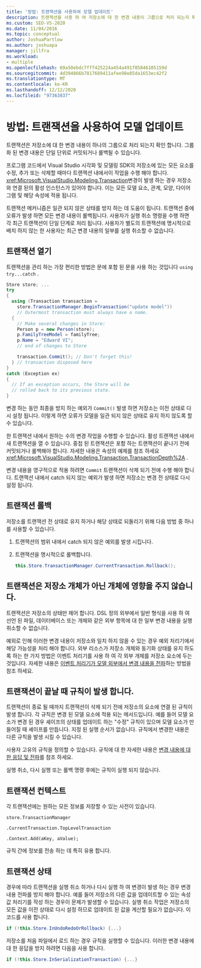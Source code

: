 ```yaml
---
title: '방법: 트랜잭션을 사용하여 모델 업데이트'
description: 트랜잭션을 사용 하 여 저장소에 대 한 변경 내용이 그룹으로 처리 되는지 확인 하 고 트랜잭션을 사용 하 여 모델을 업데이트 하는 방법을 알아봅니다.
ms.custom: SEO-VS-2020
ms.date: 11/04/2016
ms.topic: conceptual
author: JoshuaPartlow
ms.author: joshuapa
manager: jillfra
ms.workload:
- multiple
ms.openlocfilehash: 69a50ebdc7fff425224a454a491f05846105159d
ms.sourcegitcommit: 4d394866b7817689411afee98e85da1653ec42f2
ms.translationtype: MT
ms.contentlocale: ko-KR
ms.lasthandoff: 12/12/2020
ms.locfileid: "97363837"
---
```

# <a name="how-to-use-transactions-to-update-the-model"></a>방법: 트랜잭션을 사용하여 모델 업데이트
트랜잭션은 저장소에 대 한 변경 내용이 하나의 그룹으로 처리 되는지 확인 합니다. 그룹화 된 변경 내용은 단일 단위로 커밋되거나 롤백될 수 있습니다.

 프로그램 코드에서 Visual Studio 시각화 및 모델링 SDK의 저장소에 있는 모든 요소를 수정, 추가 또는 삭제할 때마다 트랜잭션 내에서이 작업을 수행 해야 합니다. <xref:Microsoft.VisualStudio.Modeling.Transaction>변경이 발생 하는 경우 저장소와 연결 된의 활성 인스턴스가 있어야 합니다. 이는 모든 모델 요소, 관계, 모양, 다이어그램 및 해당 속성에 적용 됩니다.

 트랜잭션 메커니즘은 일관 되지 않은 상태를 방지 하는 데 도움이 됩니다. 트랜잭션 중에 오류가 발생 하면 모든 변경 내용이 롤백됩니다. 사용자가 실행 취소 명령을 수행 하면 각 최근 트랜잭션이 단일 단계로 처리 됩니다. 사용자가 별도의 트랜잭션에 명시적으로 배치 하지 않는 한 사용자는 최근 변경 내용의 일부를 실행 취소할 수 없습니다.

## <a name="opening-a-transaction"></a>트랜잭션 열기
 트랜잭션을 관리 하는 가장 편리한 방법은 문에 포함 된 문을 사용 하는 것입니다 `using` `try...catch` .

```csharp
Store store; ...
try
{
  using (Transaction transaction =
    store.TransactionManager.BeginTransaction("update model"))
    // Outermost transaction must always have a name.
  {
    // Make several changes in Store:
    Person p = new Person(store);
    p.FamilyTreeModel = familyTree;
    p.Name = "Edward VI";
    // end of changes to Store

    transaction.Commit(); // Don't forget this!
  } // transaction disposed here
}
catch (Exception ex)
{
  // If an exception occurs, the Store will be
  // rolled back to its previous state.
}
```

 변경 하는 동안 최종을 방지 하는 예외가 `Commit()` 발생 하면 저장소는 이전 상태로 다시 설정 됩니다. 이렇게 하면 오류가 모델을 일관 되지 않은 상태로 유지 하지 않도록 할 수 있습니다.

 한 트랜잭션 내에서 원하는 수의 변경 작업을 수행할 수 있습니다. 활성 트랜잭션 내에서 새 트랜잭션을 열 수 있습니다. 중첩 된 트랜잭션은 포함 하는 트랜잭션이 끝나기 전에 커밋되거나 롤백해야 합니다. 자세한 내용은 속성의 예제를 참조 하세요 <xref:Microsoft.VisualStudio.Modeling.Transaction.TransactionDepth%2A> .

 변경 내용을 영구적으로 적용 하려면 `Commit` 트랜잭션이 삭제 되기 전에 수행 해야 합니다. 트랜잭션 내에서 catch 되지 않는 예외가 발생 하면 저장소는 변경 전 상태로 다시 설정 됩니다.

## <a name="rolling-back-a-transaction"></a>트랜잭션 롤백
 저장소를 트랜잭션 전 상태로 유지 하거나 해당 상태로 되돌리기 위해 다음 방법 중 하나를 사용할 수 있습니다.

1. 트랜잭션의 범위 내에서 catch 되지 않은 예외를 발생 시킵니다.

2. 트랜잭션을 명시적으로 롤백합니다.

    ```csharp
    this.Store.TransactionManager.CurrentTransaction.Rollback();
    ```

## <a name="transactions-do-not-affect-non-store-objects"></a>트랜잭션은 저장소 개체가 아닌 개체에 영향을 주지 않습니다.
 트랜잭션은 저장소의 상태만 제어 합니다. DSL 정의 외부에서 일반 형식을 사용 하 여 선언 된 파일, 데이터베이스 또는 개체와 같은 외부 항목에 대 한 일부 변경 내용을 실행 취소할 수 없습니다.

 예외로 인해 이러한 변경 내용이 저장소와 일치 하지 않을 수 있는 경우 예외 처리기에서 해당 가능성을 처리 해야 합니다. 외부 리소스가 저장소 개체와 동기화 상태를 유지 하도록 하는 한 가지 방법은 이벤트 처리기를 사용 하 여 각 외부 개체를 저장소 요소에 두는 것입니다. 자세한 내용은 [이벤트 처리기가 모델 외부에서 변경 내용을 전파](../modeling/event-handlers-propagate-changes-outside-the-model.md)하는 방법을 참조 하세요.

## <a name="rules-fire-at-the-end-of-a-transaction"></a>트랜잭션이 끝날 때 규칙이 발생 합니다.
 트랜잭션이 종료 될 때까지 트랜잭션이 삭제 되기 전에 저장소의 요소에 연결 된 규칙이 발생 합니다. 각 규칙은 변경 된 모델 요소에 적용 되는 메서드입니다. 예를 들어 모델 요소가 변경 된 경우 셰이프의 상태를 업데이트 하는 "수정" 규칙이 있으며 모델 요소가 만들어질 때 셰이프를 만듭니다. 지정 된 실행 순서가 없습니다. 규칙에서 변경한 내용은 다른 규칙을 발생 시킬 수 있습니다.

 사용자 고유의 규칙을 정의할 수 있습니다. 규칙에 대 한 자세한 내용은 [변경 내용에 대 한 응답 및 전파](../modeling/responding-to-and-propagating-changes.md)를 참조 하세요.

 실행 취소, 다시 실행 또는 롤백 명령 후에는 규칙이 실행 되지 않습니다.

## <a name="transaction-context"></a>트랜잭션 컨텍스트
 각 트랜잭션에는 원하는 모든 정보를 저장할 수 있는 사전이 있습니다.

 `store.TransactionManager`

 `.CurrentTransaction.TopLevelTransaction`

 `.Context.Add(aKey, aValue);`

 규칙 간에 정보를 전송 하는 데 특히 유용 합니다.

## <a name="transaction-state"></a>트랜잭션 상태
 경우에 따라 트랜잭션을 실행 취소 하거나 다시 실행 하 여 변경이 발생 하는 경우 변경 내용 전파를 방지 해야 합니다. 예를 들어 저장소의 다른 값을 업데이트할 수 있는 속성 값 처리기를 작성 하는 경우이 문제가 발생할 수 있습니다. 실행 취소 작업은 저장소의 모든 값을 이전 상태로 다시 설정 하므로 업데이트 된 값을 계산할 필요가 없습니다. 이 코드를 사용 합니다.

```csharp
if (!this.Store.InUndoRedoOrRollback) {...}
```

 저장소를 처음 파일에서 로드 하는 경우 규칙을 실행할 수 있습니다. 이러한 변경 내용에 대 한 응답을 방지 하려면 다음을 사용 합니다.

```csharp
if (!this.Store.InSerializationTransaction) {...}
```
